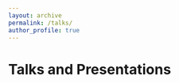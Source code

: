 ```yaml
---
layout: archive
permalink: /talks/
author_profile: true
---
```



Talks and Presentations
======================
